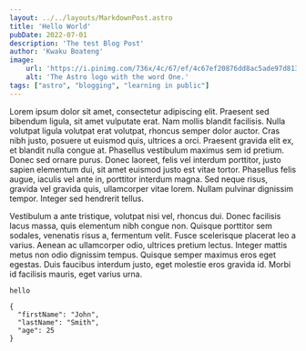 ```yaml
---
layout: ../../layouts/MarkdownPost.astro
title: 'Hello World'
pubDate: 2022-07-01
description: 'The test Blog Post'
author: 'Kwaku Boateng'
image:
    url: 'https://i.pinimg.com/736x/4c/67/ef/4c67ef20876dd8ac5ade97d8130b3cbb.jpg'
    alt: 'The Astro logo with the word One.'
tags: ["astro", "blogging", "learning in public"]
---
```


Lorem ipsum dolor sit amet, consectetur adipiscing elit. Praesent sed bibendum ligula, sit amet vulputate erat. Nam mollis blandit facilisis. Nulla volutpat ligula volutpat erat volutpat, rhoncus semper dolor auctor. Cras nibh justo, posuere ut euismod quis, ultrices a orci. Praesent gravida elit ex, et blandit nulla congue at. Phasellus vestibulum maximus sem id pretium. Donec sed ornare purus. Donec laoreet, felis vel interdum porttitor, justo sapien elementum dui, sit amet euismod justo est vitae tortor. Phasellus felis augue, iaculis vel ante in, porttitor interdum magna. Sed neque risus, gravida vel gravida quis, ullamcorper vitae lorem. Nullam pulvinar dignissim tempor. Integer sed hendrerit tellus.


Vestibulum a ante tristique, volutpat nisi vel, rhoncus dui. Donec facilisis lacus massa, quis elementum nibh congue non. Quisque porttitor sem sodales, venenatis risus a, fermentum velit. Fusce scelerisque placerat leo a varius. Aenean ac ullamcorper odio, ultrices pretium lectus. Integer mattis metus non odio dignissim tempus. Quisque semper maximus eros eget egestas. Duis faucibus interdum justo, eget molestie eros gravida id. Morbi id facilisis mauris, eget varius urna.

`hello`
```
{
  "firstName": "John",
  "lastName": "Smith",
  "age": 25
}
```